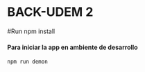 # BACK-UDEM 2


#Run
    npm install

#### Para iniciar la app en ambiente de desarrollo
    npm run demon
